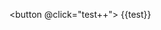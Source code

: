 ---
---

<script setup>
  import { ref } from 'vue'
  let test = ref(1)
</script>

<button @click="test++"> {{test}}</button>

<style>
</style>
